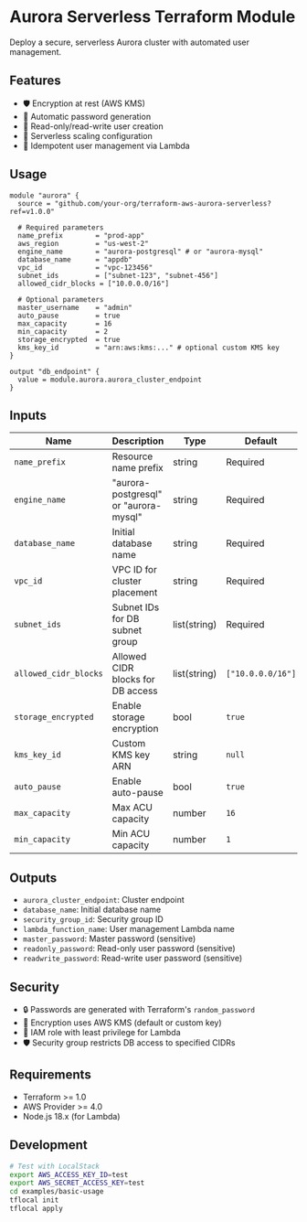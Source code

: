 # Aurora Serverless Terraform Module

Deploy a secure, serverless Aurora cluster with automated user management.

## Features

- 🛡️ Encryption at rest (AWS KMS)
- 🔑 Automatic password generation
- 👥 Read-only/read-write user creation
- 🚀 Serverless scaling configuration
- 🔄 Idempotent user management via Lambda

## Usage

```hcl
module "aurora" {
  source = "github.com/your-org/terraform-aws-aurora-serverless?ref=v1.0.0"

  # Required parameters
  name_prefix        = "prod-app"
  aws_region         = "us-west-2"
  engine_name        = "aurora-postgresql" # or "aurora-mysql"
  database_name      = "appdb"
  vpc_id             = "vpc-123456"
  subnet_ids         = ["subnet-123", "subnet-456"]
  allowed_cidr_blocks = ["10.0.0.0/16"]

  # Optional parameters
  master_username    = "admin"
  auto_pause         = true
  max_capacity       = 16
  min_capacity       = 2
  storage_encrypted  = true
  kms_key_id         = "arn:aws:kms:..." # optional custom KMS key
}

output "db_endpoint" {
  value = module.aurora.aurora_cluster_endpoint
}
```

## Inputs

| Name                    | Description                           | Type         | Default             |
| ----------------------- | ------------------------------------- | ------------ | ------------------- |
| `name_prefix`         | Resource name prefix                  | string       | Required            |
| `engine_name`         | "aurora-postgresql" or "aurora-mysql" | string       | Required            |
| `database_name`       | Initial database name                 | string       | Required            |
| `vpc_id`              | VPC ID for cluster placement          | string       | Required            |
| `subnet_ids`          | Subnet IDs for DB subnet group        | list(string) | Required            |
| `allowed_cidr_blocks` | Allowed CIDR blocks for DB access     | list(string) | `["10.0.0.0/16"]` |
| `storage_encrypted`   | Enable storage encryption             | bool         | `true`            |
| `kms_key_id`          | Custom KMS key ARN                    | string       | `null`            |
| `auto_pause`          | Enable auto-pause                     | bool         | `true`            |
| `max_capacity`        | Max ACU capacity                      | number       | `16`              |
| `min_capacity`        | Min ACU capacity                      | number       | `1`               |

## Outputs

- `aurora_cluster_endpoint`: Cluster endpoint
- `database_name`: Initial database name
- `security_group_id`: Security group ID
- `lambda_function_name`: User management Lambda name
- `master_password`: Master password (sensitive)
- `readonly_password`: Read-only user password (sensitive)
- `readwrite_password`: Read-write user password (sensitive)

## Security

- 🔒 Passwords are generated with Terraform's `random_password`
- 🔑 Encryption uses AWS KMS (default or custom key)
- 🔐 IAM role with least privilege for Lambda
- 🛡️ Security group restricts DB access to specified CIDRs

## Requirements

- Terraform >= 1.0
- AWS Provider >= 4.0
- Node.js 18.x (for Lambda)

## Development

```bash
# Test with LocalStack
export AWS_ACCESS_KEY_ID=test
export AWS_SECRET_ACCESS_KEY=test
cd examples/basic-usage
tflocal init
tflocal apply
```
